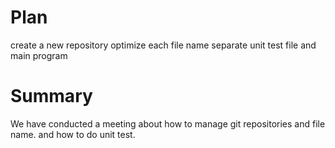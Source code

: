 
# Plan
create a new repository
optimize each file name
separate unit test file and main program 


# Summary
We have conducted a meeting about how to manage git repositories and file name.
and how to do unit test.
